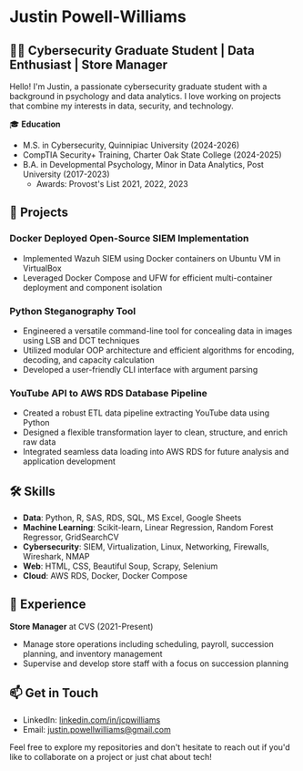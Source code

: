 # Justin Powell-Williams

## 👨‍💻 Cybersecurity Graduate Student | Data Enthusiast | Store Manager

Hello! I'm Justin, a passionate cybersecurity graduate student with a background in psychology and data analytics. I love working on projects that combine my interests in data, security, and technology.

🎓 **Education**
- M.S. in Cybersecurity, Quinnipiac University (2024-2026)
- CompTIA Security+ Training, Charter Oak State College (2024-2025)
- B.A. in Developmental Psychology, Minor in Data Analytics, Post University (2017-2023)
  - Awards: Provost's List 2021, 2022, 2023

## 🚀 Projects

### Docker Deployed Open-Source SIEM Implementation
- Implemented Wazuh SIEM using Docker containers on Ubuntu VM in VirtualBox
- Leveraged Docker Compose and UFW for efficient multi-container deployment and component isolation

### Python Steganography Tool
- Engineered a versatile command-line tool for concealing data in images using LSB and DCT techniques
- Utilized modular OOP architecture and efficient algorithms for encoding, decoding, and capacity calculation
- Developed a user-friendly CLI interface with argument parsing

### YouTube API to AWS RDS Database Pipeline
- Created a robust ETL data pipeline extracting YouTube data using Python
- Designed a flexible transformation layer to clean, structure, and enrich raw data
- Integrated seamless data loading into AWS RDS for future analysis and application development

## 🛠 Skills

- **Data**: Python, R, SAS, RDS, SQL, MS Excel, Google Sheets
- **Machine Learning**: Scikit-learn, Linear Regression, Random Forest Regressor, GridSearchCV
- **Cybersecurity**: SIEM, Virtualization, Linux, Networking, Firewalls, Wireshark, NMAP
- **Web**: HTML, CSS, Beautiful Soup, Scrapy, Selenium
- **Cloud**: AWS RDS, Docker, Docker Compose

## 💼 Experience

**Store Manager** at CVS (2021-Present)
- Manage store operations including scheduling, payroll, succession planning, and inventory management
- Supervise and develop store staff with a focus on succession planning

## 📫 Get in Touch

- LinkedIn: [linkedin.com/in/jcpwilliams](https://linkedin.com/in/jcpwilliams)
- Email: justin.powellwilliams@gmail.com

Feel free to explore my repositories and don't hesitate to reach out if you'd like to collaborate on a project or just chat about tech!
